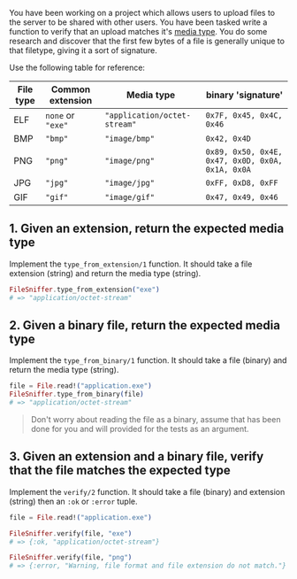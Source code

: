 You have been working on a project which allows users to upload files to the server to be shared with other users. You have been tasked write a function to verify that an upload matches it's [media type][mimetype]. You do some research and discover that the first few bytes of a file is generally unique to that filetype, giving it a sort of signature.

Use the following table for reference:

| File type | Common extension  | Media type                   | binary 'signature'                               |
| --------- | ----------------- | ---------------------------- | ------------------------------------------------ |
| ELF       | `none` or `"exe"` | `"application/octet-stream"` | `0x7F, 0x45, 0x4C, 0x46`                         |
| BMP       | `"bmp"`           | `"image/bmp"`                | `0x42, 0x4D`                                     |
| PNG       | `"png"`           | `"image/png"`                | `0x89, 0x50, 0x4E, 0x47, 0x0D, 0x0A, 0x1A, 0x0A` |
| JPG       | `"jpg"`           | `"image/jpg"`                | `0xFF, 0xD8, 0xFF`                               |
| GIF       | `"gif"`           | `"image/gif"`                | `0x47, 0x49, 0x46`                               |

## 1. Given an extension, return the expected media type

Implement the `type_from_extension/1` function. It should take a file extension (string) and return the media type (string).

```elixir
FileSniffer.type_from_extension("exe")
# => "application/octet-stream"
```

## 2. Given a binary file, return the expected media type

Implement the `type_from_binary/1` function. It should take a file (binary) and return the media type (string).

```elixir
file = File.read!("application.exe")
FileSniffer.type_from_binary(file)
# => "application/octet-stream"
```

> Don't worry about reading the file as a binary, assume that has been done for you and will provided for the tests as an argument.

## 3. Given an extension and a binary file, verify that the file matches the expected type

Implement the `verify/2` function. It should take a file (binary) and extension (string) then an `:ok` or `:error` tuple.

```elixir
file = File.read!("application.exe")

FileSniffer.verify(file, "exe")
# => {:ok, "application/octet-stream"}

FileSniffer.verify(file, "png")
# => {:error, "Warning, file format and file extension do not match."}
```

[mimetype]: https://en.wikipedia.org/wiki/Media_type
